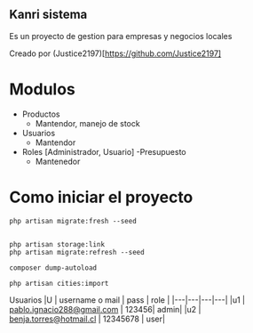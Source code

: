 ## Kanri sistema

Es un proyecto de gestion para empresas y negocios locales

Creado por (Justice2197)[https://github.com/Justice2197]

# Modulos
- Productos
  - Mantendor, manejo de stock
- Usuarios
  - Mantendor
- Roles [Administrador, Usuario]
-Presupuesto
  - Mantenedor



# Como iniciar el proyecto
```
php artisan migrate:fresh --seed


php artisan storage:link
php artisan migrate:refresh --seed

composer dump-autoload

php artisan cities:import
```

Usuarios
|U  | username o mail | pass | role |
|---|---|---|---|
|u1 | pablo.ignacio288@gmail.com | 123456| admin|
|u2 | benja.torres@hotmail.cl  | 12345678   | user|